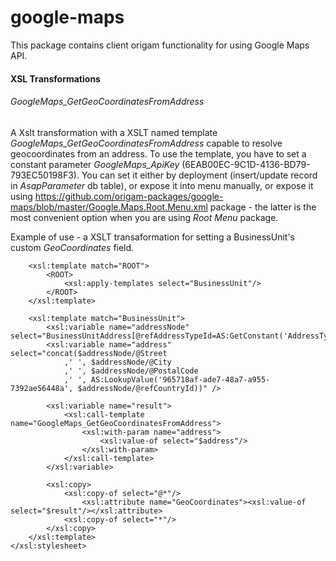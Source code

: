 # google-maps

This package contains client origam functionality for using Google Maps API.


#### XSL Transformations

###### GoogleMaps_GetGeoCoordinatesFromAddress 
A Xslt transformation with a XSLT named template *GoogleMaps_GetGeoCoordinatesFromAddress* capable to resolve geocoordinates from an address. To use the template, you have to set a constant parameter *GoogleMaps_ApiKey* (6EAB00EC-9C1D-4136-BD79-793EC50198F3). You can set it either by deployment (insert/update record in *AsapParameter* db table), or expose it into menu manually, or expose it using https://github.com/origam-packages/google-maps/blob/master/Google.Maps.Root.Menu.xml package - the latter is the most convenient option when you are using *Root Menu* package.

Example of use - a XSLT transaformation for setting a BusinessUnit's custom *GeoCoordinates* field. 
```
	<xsl:template match="ROOT">
		<ROOT>
			<xsl:apply-templates select="BusinessUnit"/>
		</ROOT>
	</xsl:template>

	<xsl:template match="BusinessUnit">
		<xsl:variable name="addressNode" select="BusinessUnitAddress[@refAddressTypeId=AS:GetConstant('AddressType_ResidenceAddress')]"/>
		<xsl:variable name="address" select="concat($addressNode/@Street
			,' ', $addressNode/@City
			,' ', $addressNode/@PostalCode
			,' ', AS:LookupValue('965718af-ade7-48a7-a955-7392ae56448a', $addressNode/@refCountryId))" />
		
		<xsl:variable name="result">
			<xsl:call-template name="GoogleMaps_GetGeoCoordinatesFromAddress">
				<xsl:with-param name="address">
					<xsl:value-of select="$address"/>
				</xsl:with-param>				
			</xsl:call-template>
		</xsl:variable>

		<xsl:copy>
			<xsl:copy-of select="@*"/>
				<xsl:attribute name="GeoCoordinates"><xsl:value-of select="$result"/></xsl:attribute>
			<xsl:copy-of select="*"/>
		</xsl:copy>
	</xsl:template>
</xsl:stylesheet>
```
